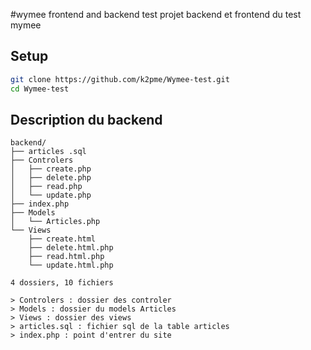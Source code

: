 #wymee frontend and backend test
projet backend et frontend du test mymee

## Setup

```bash
git clone https://github.com/k2pme/Wymee-test.git  
cd Wymee-test    
```

## Description du backend
    backend/
    ├── articles .sql
    ├── Controlers
    │   ├── create.php
    │   ├── delete.php
    │   ├── read.php
    │   └── update.php
    ├── index.php
    ├── Models
    │   └── Articles.php
    └── Views
        ├── create.html
        ├── delete.html.php
        ├── read.html.php
        └── update.html.php

    4 dossiers, 10 fichiers

    > Controlers : dossier des controler
    > Models : dossier du models Articles
    > Views : dossier des views
    > articles.sql : fichier sql de la table articles
    > index.php : point d'entrer du site